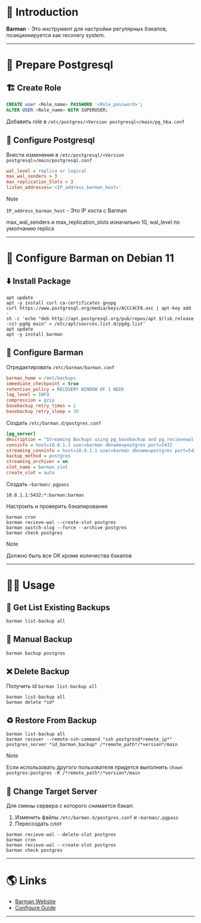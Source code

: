 # 📖 Introduction

**Barman** - Это инструмент для настройки регулярных бэкапов, позиционируется как recovery system.

---

# 💼 Prepare Postgresql

## 🏗️ Create Role

```sql
CREATE user <Role_name> PASSWORD '<Role_password>';
ALTER USER <Role_name> WITH SUPERUSER;
```

Добавить role в `/etc/postgres/<Version postgresql>/main/pg_hba.conf`

## 🔧 Configure Postgresql

Внести изменения в `/etc/postgresql/<Version postgresql>/main/postgresql.conf`

```ini title=postgresql.conf
wal_level = replica or logical
max_wal_senders > 3
max_replication_Slots > 3
listen_addresses='<IP_address_barman_host>'
```

>[!NOTE]
> `IP_address_barman_host` - Это IP хоста с Barman
> 
> max_wal_senders и max_replication_slots изначально 10, wal_level по умолчанию replica

---

# 🔨 Configure Barman on Debian 11

## ⬇️ Install Package

```shell
apt update
apt -y install curl ca-certificates gnupg
curl https://www.postgresql.org/media/keys/ACCC4CF8.asc | apt-key add -
sh -c 'echo "deb http://apt.postgresql.org/pub/repos/apt $(lsb_release -cs)-pgdg main" > /etc/apt/sources.list.d/pgdg.list'
apt update
apt -y install barman
```

## 🔧 Configure Barman

Отредактировать `/etc/barman/barman.conf`

```ini title=/etc/barman/barman.conf
barman_home = /mnt/backups
immediate_checkpoint = true
retention_policy = RECOVERY WINDOW OF 1 WEEK
log_level = INFO
compression = gzip
basebackup_retry_times = 2
basebackup_retry_sleep = 30
```

Создать `/etc/barman.d/postgres.conf`

```ini title=/etc/barman.d/postgres.conf
[pg_server]
description = "Streaming Backups using pg_basebackup and pg_recievewal for archiving wal files"
conninfo = host=10.0.1.1 user=barman dbname=postgres port=5432
streaming_conninfo = host=10.0.1.1 user=barman dbname=postgres port=5432
backup_method = postgres
streaming_archiver = on
slot_name = barman_slot
create_slot = auto
```

Создать `~barman/.pgpass`

```text title=~barman/.pgpass
10.0.1.1:5432:*:barman:barman
```

Настроить и проверить бэкапирование

```shell
barman cron
barman recieve-wal --create-slot postgres
barman switch-xlog --force --archive postgres
barman check postgres
```

> [!NOTE]
>  Должно быть все OK кроме количества бэкапов

---
# 👨‍🏭 Usage

## 👀 Get List Existing Backups

```shell
barman list-backup all
```

## 🔨 Manual Backup

```shell
barman backup postgres
```

## ❌ Delete Backup

Получить id `barman list-backup all`

```shell
barman list-backup all
barman delete *id*
```

## ♻️ Restore From Backup

```shell
barman list-backup all
barman recover --remote-ssh-command "ssh postgres@*remote_ip*" postgres_server *id_barman_backup* /*remote_path*/*version*/main
```

> [!NOTE]
>  Если использовать другого пользователя придется выполнить
> `chown postgres:postgres -R /*remote_path*/*version*/main`

## 🔧 Change Target Server

Для смены сервера с которого снимается бэкап:

1. Изменить файлы `/etc/barman.d/postgres.conf` и `~barman/.pgpass`
2. Пересоздать слот

```shell
barman recieve-wal --delete-slot postgres
barman cron
barman recieve-wal --create-slot postgres
barman check postgres
```

---

# 🌎 Links

- [Barman Website](https://pgbarman.org)
- [Configure Guide](https://stormatics.tech/alis-planet-postgresql/postgresql-backup-and-recovery-management-using-barman)

---
